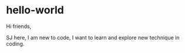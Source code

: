 # hello-world


Hi friends,

SJ here, I am new to code, I want to learn and explore new technique in coding. 
